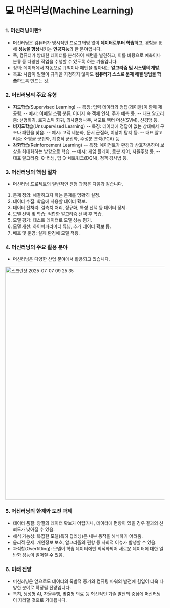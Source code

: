 # 💻 머신러닝(Machine Learning)

### 1. 머신러닝이란?
- 머신러닝은 컴퓨터가 명시적인 프로그래밍 없이 **데이터로부터 학습**하고, 경험을 통해 **성능을 향상**시키는 **인공지능**의 한 분야입니다. 
- 즉, 컴퓨터가 방대한 데이터를 분석하여 패턴을 발견하고, 이를 바탕으로 예측이나 분류 등 다양한 작업을 수행할 수 있도록 하는 기술입니다.
- 정의: 데이터에서 자동으로 규칙이나 패턴을 찾아내는 **알고리즘 및 시스템의 개발**.
- 목표: 사람이 일일이 규칙을 지정하지 않아도 **컴퓨터가 스스로 문제 해결 방법을 학습**하도록 만드는 것.

### 2. 머신러닝의 주요 유형
- **지도학습**(Supervised Learning)
-- 특징: 입력 데이터와 정답(레이블)이 함께 제공됨.
-- 예시: 이메일 스팸 분류, 이미지 속 객체 인식, 주가 예측 등.
-- 대표 알고리즘: 선형회귀, 로지스틱 회귀, 의사결정나무, 서포트 벡터 머신(SVM), 신경망 등.
- **비지도학습**(Unsupervised Learning)
-- 특징: 데이터에 정답이 없는 상태에서 구조나 패턴을 찾음.
-- 예시: 고객 세분화, 문서 군집화, 이상치 탐지 등.
-- 대표 알고리즘: K-평균 군집화, 계층적 군집화, 주성분 분석(PCA) 등.
- **강화학습**(Reinforcement Learning)
-- 특징: 에이전트가 환경과 상호작용하며 보상을 최대화하는 방향으로 학습.
-- 예시: 게임 플레이, 로봇 제어, 자율주행 등.
-- 대표 알고리즘: Q-러닝, 딥 Q-네트워크(DQN), 정책 경사법 등.

### 3. 머신러닝의 핵심 절차
- 머신러닝 프로젝트의 일반적인 진행 과정은 다음과 같습니다.
1. 문제 정의: 해결하고자 하는 문제를 명확히 설정.
2. 데이터 수집: 학습에 사용할 데이터 확보.
3. 데이터 전처리: 결측치 처리, 정규화, 특성 선택 등 데이터 정제.
4. 모델 선택 및 학습: 적합한 알고리즘 선택 후 학습.
5. 모델 평가: 테스트 데이터로 모델 성능 평가.
6. 모델 개선: 하이퍼파라미터 튜닝, 추가 데이터 확보 등.
7. 배포 및 운영: 실제 환경에 모델 적용.


### 4. 머신러닝의 주요 활용 분야
- 머신러닝은 다양한 산업 분야에서 활용되고 있습니다.
<img width="736" alt="스크린샷 2025-07-07 09 25 35" src="https://github.com/user-attachments/assets/a0f3d2b9-9070-4966-ad3d-1095bc1f3bab" />

### 5. 머신러닝의 한계와 도전 과제
- 데이터 품질: 양질의 데이터 확보가 어렵거나, 데이터에 편향이 있을 경우 결과의 신뢰도가 낮아질 수 있음.
- 해석 가능성: 복잡한 모델(특히 딥러닝)은 내부 동작을 해석하기 어려움.
- 윤리적 문제: 개인정보 보호, 알고리즘의 편향 등 사회적 이슈가 발생할 수 있음.
- 과적합(Overfitting): 모델이 학습 데이터에만 최적화되어 새로운 데이터에 대한 일반화 성능이 떨어질 수 있음.


### 6. 미래 전망
- 머신러닝은 앞으로도 데이터의 폭발적 증가와 컴퓨팅 파워의 발전에 힘입어 더욱 다양한 분야로 확장될 전망입니다.
- 특히, 생성형 AI, 자율주행, 맞춤형 의료 등 혁신적인 기술 발전의 중심에 머신러닝이 자리할 것으로 기대됩니다.

